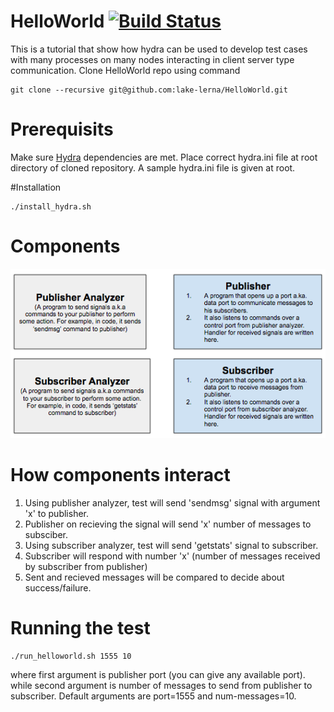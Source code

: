 # HelloWorld [![Build Status](https://travis-ci.org/lake-lerna/hHelloWorld.svg?branch=master)](https://travis-ci.org/tahir24434/HelloWorld)
This is a tutorial that show how hydra can be used to develop test 
cases with many processes on many nodes interacting in client server 
type communication.
Clone HelloWorld repo using command
```
git clone --recursive git@github.com:lake-lerna/HelloWorld.git
```

# Prerequisits
Make sure [Hydra](https://github.com/lake-lerna/hydra) dependencies are 
met.
Place correct hydra.ini file at root directory of cloned repository.
A sample hydra.ini file is given at root.
  
#Installation 
```
./install_hydra.sh
```
# Components
![HelloWorld Components](./images/components.png)

# How components interact
1. Using publisher analyzer, test will send 'sendmsg' signal with argument 'x' to publisher.
2. Publisher on recieving the signal will send 'x' number of messages to subsciber.
3. Using subscriber analyzer, test will send 'getstats' signal to subscriber.
4. Subscriber will respond with number 'x' (number of messages received by subscriber from publisher)
5. Sent and recieved messages will be compared to decide about success/failure.


# Running the test
```
./run_helloworld.sh 1555 10
```
where first argument is publisher port (you can give any available port).
while second argument is number of messages to send from publisher to subscriber.
Default arguments are port=1555 and num-messages=10.
